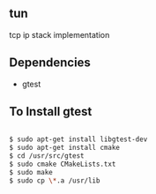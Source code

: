 ## tun

tcp ip stack implementation

## Dependencies

- gtest

## To Install gtest

```bash

$ sudo apt-get install libgtest-dev
$ sudo apt-get install cmake
$ cd /usr/src/gtest
$ sudo cmake CMakeLists.txt
$ sudo make
$ sudo cp \*.a /usr/lib
```
